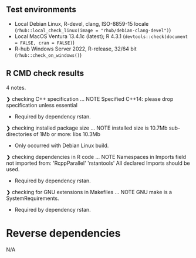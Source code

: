## Test environments

- Local Debian Linux, R-devel, clang, ISO-8859-15 locale (`rhub::local_check_linux(image = "rhub/debian-clang-devel")`)
- Local MacOS Ventura 13.4.1c (latest); R 4.3.1 (`devtools::check(document = FALSE, cran = FALSE)`)
- R-hub Windows Server 2022, R-release, 32/64 bit (`rhub::check_on_windows()`)

## R CMD check results

4 notes.

❯ checking C++ specification ... NOTE
    Specified C++14: please drop specification unless essential

- Required by dependency rstan.

❯ checking installed package size ... NOTE
    installed size is 10.7Mb
    sub-directories of 1Mb or more:
      libs  10.3Mb

- Only occurred with Debian Linux build.

❯ checking dependencies in R code ... NOTE
  Namespaces in Imports field not imported from:
    'RcppParallel' 'rstantools'
    All declared Imports should be used.

- Required by dependency rstan.

❯ checking for GNU extensions in Makefiles ... NOTE
  GNU make is a SystemRequirements.

- Required by dependency rstan.

# Reverse dependencies

N/A
